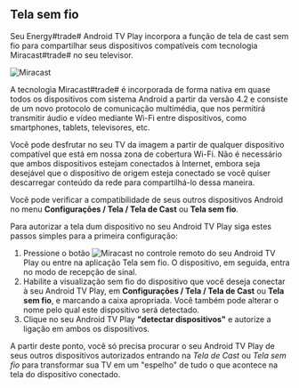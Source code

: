 ## Tela sem fio

Seu Energy#trade# Android TV Play incorpora a função de tela de cast sem fio para compartilhar seus dispositivos compatíveis com tecnologia Miracast#trade# no seu televisor.

![Miracast](http://static.energysistem.com/images/manuals/42162/5500738594960.jpg)

A tecnologia Miracast#trade# é incorporada de forma nativa em quase todos os dispositivos com sistema Android a partir da versão 4.2 e consiste de um novo protocolo de comunicação multimédia, que nos permitirá transmitir áudio e vídeo mediante Wi-Fi entre dispositivos, como smartphones, tablets, televisores, etc. 

Você pode desfrutar no seu TV da imagem a partir de qualquer dispositivo compatível que está em nossa zona de cobertura Wi-Fi. Não é necessário que ambos dispositivos estejam conectados à Internet, embora seja desejável que o dispositivo de origem esteja conectado se você quiser descarregar conteúdo da rede para compartilhá-lo dessa maneira.

Você pode verificar a compatibilidade de seus outros dispositivos Android no menu **Configurações / Tela / Tela de Cast** ou **Tela sem fio**. 

Para autorizar a tela dum dispositivo no seu Android TV Play siga estes passos simples para a primeira configuração:

1. Pressione o botão ![Miracast](http://static.energysistem.com/images/manuals/42162/55001fcc851ce.jpg) no controle remoto do seu Android TV Play ou entre na aplicação Tela sem fio. O dispositivo, em seguida, entra no modo de recepção de sinal.
2. Habilite a visualização sem fio do dispositivo que você deseja conectar à seu Android TV Play, em **Configurações / Tela / Tela de Cast** ou **Tela sem fio**, e marcando a caixa apropriada. Você também pode alterar o nome pelo qual este dispositivo será detectado.
3. Clique no seu Android TV Play **"detectar dispositivos"** e autorize a ligação em ambos os dispositivos.


A partir deste ponto, você só precisa procurar o seu Android TV Play de seus outros dispositivos autorizados entrando na *Tela de Cast* ou *Tela sem fio* para transformar sua TV em um "espelho" de tudo o que acontece na tela do dispositivo conectado.







